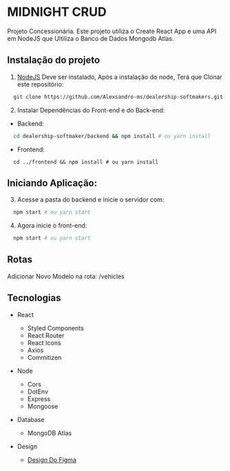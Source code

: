 # MIDNIGHT CRUD

Projeto Concessionária. 
Este projeto utiliza o Create React App e uma API em NodeJS que Ultiliza o Banco de Dados Mongodb Atlas.

## Instalação do projeto

1. [NodeJS](https://nodejs.org) Deve ser instalado, Após a instalação do node, Terá que Clonar este repositório:
```sh
  git clone https://github.com/Alexsandro-ms/dealership-softmakers.git
```

2. Instalar Dependências do Front-end e do Back-end:
  - Backend:
```sh
  cd dealership-softmaker/backend && npm install # ou yarn install
```
  - Frontend:
```
  cd ../frontend && npm install # ou yarn install
```

## Iniciando Aplicação:

3. Acesse a pasta do backend e inicie o servidor com:
```sh
  npm start # ou yarn start
```

4. Agora inicie o front-end:
```sh
  npm start # ou yarn start
```

## Rotas
  Adicionar Novo Modelo na rota: /vehicles


## Tecnologias
  - React
    - Styled Components
    - React Router
    - React Icons
    - Axios
    - Commitizen
  - Node
    - Cors
    - DotEnv
    - Express
    - Mongoose
 - Database
   - MongoDB Atlas
   
- Design
  - [Design Do Figma](https://www.figma.com/file/6eOCrciHflP9xTE5A5s9kj/MIDNIGHT-CRUD?node-id=0%3A1)
